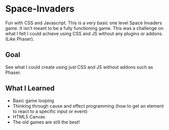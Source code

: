 # Space-Invaders
Fun with CSS and Javascript.  This is a very basic one level Space Invaders game. It isn't meant to be a fully functioning game. This was a challenge on what I felt I could achieve using CSS and JS without any plugins or addons. (Like Phaser).

## Goal

See what I could create using just CSS and JS without addons such as Phaser.

## What I Learned

- Basic game looping
- Thinking through cause and effect programming (how to get an element to react to a specific input or event)
- HTML5 Canvas
- The old games are still the best!
